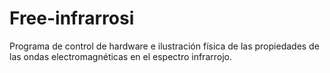 # Free-infrarrosi
Programa de control de hardware e ilustración física  de las propiedades de las ondas electromagnéticas en el espectro infrarrojo. 
